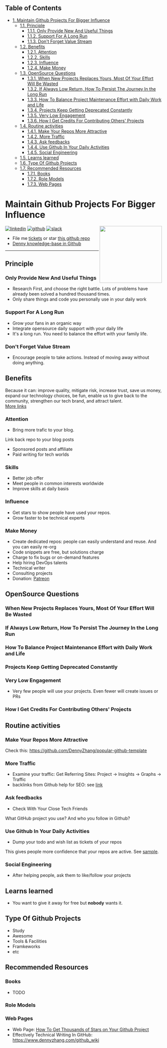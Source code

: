 <div id="table-of-contents">
<h2>Table of Contents</h2>
<div id="text-table-of-contents">
<ul>
<li><a href="#sec-1">1. Maintain Github Projects For Bigger Influence</a>
<ul>
<li><a href="#sec-1-1">1.1. Principle</a>
<ul>
<li><a href="#sec-1-1-1">1.1.1. Only Provide New And Useful Things</a></li>
<li><a href="#sec-1-1-2">1.1.2. Support For A Long Run</a></li>
<li><a href="#sec-1-1-3">1.1.3. Don't Forget Value Stream</a></li>
</ul>
</li>
<li><a href="#sec-1-2">1.2. Benefits</a>
<ul>
<li><a href="#sec-1-2-1">1.2.1. Attention</a></li>
<li><a href="#sec-1-2-2">1.2.2. Skills</a></li>
<li><a href="#sec-1-2-3">1.2.3. Influence</a></li>
<li><a href="#sec-1-2-4">1.2.4. Make Money</a></li>
</ul>
</li>
<li><a href="#sec-1-3">1.3. OpenSource Questions</a>
<ul>
<li><a href="#sec-1-3-1">1.3.1. When New Projects Replaces Yours, Most Of Your Effort Will Be Wasted</a></li>
<li><a href="#sec-1-3-2">1.3.2. If Always Low Return, How To Persist The Journey In the Long Run</a></li>
<li><a href="#sec-1-3-3">1.3.3. How To Balance Project Maintenance Effort with Daily Work and Life</a></li>
<li><a href="#sec-1-3-4">1.3.4. Projects Keep Getting Deprecated Constantly</a></li>
<li><a href="#sec-1-3-5">1.3.5. Very Low Engagement</a></li>
<li><a href="#sec-1-3-6">1.3.6. How I Get Credits For Contributing Others' Projects</a></li>
</ul>
</li>
<li><a href="#sec-1-4">1.4. Routine activities</a>
<ul>
<li><a href="#sec-1-4-1">1.4.1. Make Your Repos More Attractive</a></li>
<li><a href="#sec-1-4-2">1.4.2. More Traffic</a></li>
<li><a href="#sec-1-4-3">1.4.3. Ask feedbacks</a></li>
<li><a href="#sec-1-4-4">1.4.4. Use Github In Your Daily Activities</a></li>
<li><a href="#sec-1-4-5">1.4.5. Social Engineering</a></li>
</ul>
</li>
<li><a href="#sec-1-5">1.5. Learns learned</a></li>
<li><a href="#sec-1-6">1.6. Type Of Github Projects</a></li>
<li><a href="#sec-1-7">1.7. Recommended Resources</a>
<ul>
<li><a href="#sec-1-7-1">1.7.1. Books</a></li>
<li><a href="#sec-1-7-2">1.7.2. Role Models</a></li>
<li><a href="#sec-1-7-3">1.7.3. Web Pages</a></li>
</ul>
</li>
</ul>
</li>
</ul>
</div>
</div>

# Maintain Github Projects For Bigger Influence<a id="sec-1" name="sec-1"></a>

<a href="https://www.linkedin.com/in/dennyzhang001"><img src="https://www.dennyzhang.com/wp-content/uploads/sns/linkedin.png" alt="linkedin" /></a>
<a href="https://github.com/DennyZhang"><img src="https://www.dennyzhang.com/wp-content/uploads/sns/github.png" alt="github" /></a>
<a href="https://www.dennyzhang.com/slack"><img src="https://www.dennyzhang.com/wp-content/uploads/sns/slack.png" alt="slack" /></a>
<a href="https://github.com/DennyZhang?tab=followers"><img align="right" width="200" height="183" src="https://www.dennyzhang.com/wp-content/uploads/denny/watermark/github.png" /></a>

-   File me [tickets](<https://github.com/DennyZhang/maintain-github-repos/issues>) or star [this github repo](<https://github.com/DennyZhang/maintain-github-repos>)
-   [Denny knowledge-base in Github](https://github.com/search?utf8=✓&q=topic%3Aknowledge-base+user%3ADennyZhang&type=Repositories)

---

## Principle<a id="sec-1-1" name="sec-1-1"></a>

### Only Provide New And Useful Things<a id="sec-1-1-1" name="sec-1-1-1"></a>

-   Research First, and choose the right battle. Lots of problems have already been solved a hundred thousand times.
-   Only share things and code you personally use in your daily work

### Support For A Long Run<a id="sec-1-1-2" name="sec-1-1-2"></a>

-   Grow your fans in an organic way
-   Integrate opensource daily support with your daily life
-   It's a long run. You need to balance the effort with your family life.

### Don't Forget Value Stream<a id="sec-1-1-3" name="sec-1-1-3"></a>

-   Encourage people to take actions. Instead of moving away without doing anything.

## Benefits<a id="sec-1-2" name="sec-1-2"></a>

Because it can: improve quality, mitigate risk, increase trust, save us money, expand our technology choices, be fun, enable us to give back to the community, strengthen our tech brand, and attract talent.  
[More links](https://github.com/zalando/zalando-howto-open-source)  

### Attention<a id="sec-1-2-1" name="sec-1-2-1"></a>

-   Bring more trafic to your blog.

Link back repo to your blog posts  

-   Sponsored posts and affiliate
-   Paid writing for tech worlds

### Skills<a id="sec-1-2-2" name="sec-1-2-2"></a>

-   Better job offer
-   Meet people in common interests worldwide
-   Improve skills at daily basis

### Influence<a id="sec-1-2-3" name="sec-1-2-3"></a>

-   Get stars to show people have used your repos.
-   Grow faster to be technical experts

### Make Money<a id="sec-1-2-4" name="sec-1-2-4"></a>

-   Create dedicated repos: people can easily understand and reuse. And you can easily re-org
-   Code snippets are free, but solutions charge
-   Charge to fix bugs or on-demand features
-   Help hiring DevOps talents
-   Technical writer
-   Consulting projects
-   Donation: [Patreon](https://www.patreon.com)

## OpenSource Questions<a id="sec-1-3" name="sec-1-3"></a>

### When New Projects Replaces Yours, Most Of Your Effort Will Be Wasted<a id="sec-1-3-1" name="sec-1-3-1"></a>

### If Always Low Return, How To Persist The Journey In the Long Run<a id="sec-1-3-2" name="sec-1-3-2"></a>

### How To Balance Project Maintenance Effort with Daily Work and Life<a id="sec-1-3-3" name="sec-1-3-3"></a>

### Projects Keep Getting Deprecated Constantly<a id="sec-1-3-4" name="sec-1-3-4"></a>

### Very Low Engagement<a id="sec-1-3-5" name="sec-1-3-5"></a>

-   Very few people will use your projects. Even fewer will create issues or PRs

### How I Get Credits For Contributing Others' Projects<a id="sec-1-3-6" name="sec-1-3-6"></a>

## Routine activities<a id="sec-1-4" name="sec-1-4"></a>

### Make Your Repos More Attractive<a id="sec-1-4-1" name="sec-1-4-1"></a>

Check this: <https://github.com/DennyZhang/popular-github-template>  

### More Traffic<a id="sec-1-4-2" name="sec-1-4-2"></a>

-   Examine your traffic: Get Referring Sites: Project -> Insights -> Graphs -> Traffic
-   backlinks from Github help for SEO: see [link](https://www.quora.com/Do-backlinks-from-Github-help-for-SEO)

### Ask feedbacks<a id="sec-1-4-3" name="sec-1-4-3"></a>

-   Check With Your Close Tech Friends

What GitHub project you use? And who you follow in Github?  

### Use Github In Your Daily Activities<a id="sec-1-4-4" name="sec-1-4-4"></a>

-   Dump your todo and wish list as tickets of your repos

This gives people more confidence that your repos are active. See [sample](https://github.com/DennyZhang/maintain-github-repos/issues).  

### Social Engineering<a id="sec-1-4-5" name="sec-1-4-5"></a>

-   After helping people, ask them to like/follow your projects

## Learns learned<a id="sec-1-5" name="sec-1-5"></a>

-   You want to give it away for free but ****nobody**** wants it.

## Type Of Github Projects<a id="sec-1-6" name="sec-1-6"></a>

-   Study
-   Awesome
-   Tools & Facilities
-   Framkeworks
-   etc

## Recommended Resources<a id="sec-1-7" name="sec-1-7"></a>

### Books<a id="sec-1-7-1" name="sec-1-7-1"></a>

-   TODO

### Role Models<a id="sec-1-7-2" name="sec-1-7-2"></a>

### Web Pages<a id="sec-1-7-3" name="sec-1-7-3"></a>

-   Web Page: [How To Get Thousands of Stars on Your Github Project](https://blog.cwrichardkim.com/how-to-get-hundreds-of-stars-on-your-github-project-345b065e20a2)
-   Effectively Technical Writing In GitHub: <https://www.dennyzhang.com/github_wiki>